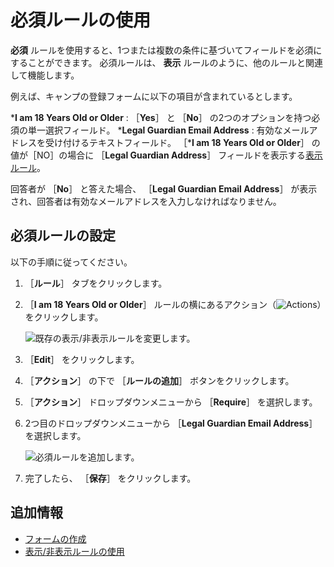 # 必須ルールの使用

**必須** ルールを使用すると、1つまたは複数の条件に基づいてフィールドを必須にすることができます。 必須ルールは、 **表示** ルールのように、他のルールと関連して機能します。

例えば、キャンプの登録フォームに以下の項目が含まれているとします。

***I am 18 Years Old or Older** : ［**Yes**］ と ［**No**］ の2つのオプションを持つ必須の単一選択フィールド。
***Legal Guardian Email Address** : 有効なメールアドレスを受け付けるテキストフィールド。
［***I am 18 Years Old or Older**］ の値が［NO］の場合に ［**Legal Guardian Address**］ フィールドを表示する[表示ルール](./using-the-show-hide-rule.md)。

回答者が ［**No**］ と答えた場合、 ［**Legal Guardian Email Address**］ が表示され、回答者は有効なメールアドレスを入力しなければなりません。

<a name="configuring-the-require-rule" />

## 必須ルールの設定

以下の手順に従ってください。

1. ［**ルール**］ タブをクリックします。
1. ［**I am 18 Years Old or Older**］ ルールの横にあるアクション（![Actions](../../../images/icon-actions.png)）をクリックします。

    ![既存の表示/非表示ルールを変更します。](./using-the-require-rule/images/01.png)

1. ［**Edit**］ をクリックします。
1. ［**アクション**］ の下で ［**ルールの追加**］ ボタンをクリックします。
1. ［**アクション**］ ドロップダウンメニューから ［**Require**］ を選択します。
1. 2つ目のドロップダウンメニューから ［**Legal Guardian Email Address**］ を選択します。

    ![必須ルールを追加します。](./using-the-require-rule/images/02.png)

1. 完了したら、 ［**保存**］ をクリックします。

<a name="additional-information" />

## 追加情報

* [フォームの作成](../creating-and-managing-forms/creating-forms.md)
* [表示/非表示ルールの使用](./using-the-show-hide-rule.md)
